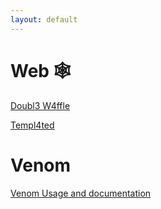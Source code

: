 ```yaml
---
layout: default
---
```



# Web 🕸️

[Doubl3 W4ffle](bloghub/double-waffle/)

[Templ4ted](bloghub/templated/) 


# Venom 

[Venom Usage and documentation](bloghub/venom/) 
